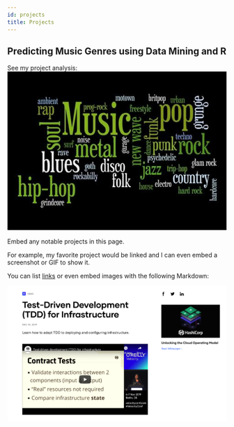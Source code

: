 ```yaml
---
id: projects
title: Projects
---
```


## Predicting Music Genres using Data Mining and R

See my project analysis: [![](./assets/Music_Photo.png)](./assets/KF_Project_Music_Genres.pdf)







Embed any notable projects in this page.

For example, my favorite project would be linked and I can even embed
a screenshot or GIF to show it.

You can list [links](https://www.hashicorp.com/resources/test-driven-development-tdd-for-infrastructure)
or even embed images with the following Markdown:

![Add alternate text for image](./assets/rosemary.png)
